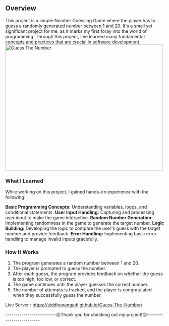 <h2>Overview</h2>
This project is a simple Number Guessing Game where the player has to guess a randomly generated number between 1 and 20. It's a small yet significant project for me, as it marks my first foray into the world of programming. Through this project, I’ve learned many fundamental concepts and practices that are crucial in software development.

<img src="https://storage.googleapis.com/replit/images/1692534319280_4c8cea2b2a8d04ccf936dcda44645fbb.png" alt="Guess The Number" width="500" height="400">

<h3>What I Learned</h3>
While working on this project, I gained hands-on experience with the following:

<b>Basic Programming Concepts:</b> Understanding variables, loops, and conditional statements.
<b>User Input Handling:</b> Capturing and processing user input to make the game interactive.
<b>Random Number Generation:</b> Implementing randomness in the game to generate the target number.
<b>Logic Building:</b> Developing the logic to compare the user's guess with the target number and provide feedback.
<b>Error Handling:</b> Implementing basic error handling to manage invalid inputs gracefully.

<h3>How It Works</h3>
<ol>
<li>The program generates a random number between 1 and 20.</li>
<li>The player is prompted to guess the number.</li>
<li>After each guess, the program provides feedback on whether the guess is too high, too low, or correct.</li>
<li>The game continues until the player guesses the correct number.</li>
<li>The number of attempts is tracked, and the player is congratulated when they successfully guess the number.</li>
</ol>


Live Server : https://siddhunangadi.github.io/Guess-The-Number/

-------------------------😍Thank you for checking out my project!😍-------------------------






